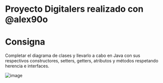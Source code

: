 # Proyecto Digitalers realizado con @alex90o

# Consigna
Completar el diagrama de clases y llevarlo a cabo en Java con sus respectivos constructores, setters, getters, atributos y métodos respetando herencia e interfaces.

![image](https://user-images.githubusercontent.com/83146564/133868655-e103dace-f2cc-47dd-9697-204c890c6305.png)

